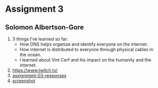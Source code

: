# Assignment 3
## Solomon Albertson-Gore

1) 3 things I've learned so far:
    - How DNS helps organize and identify everyone on the internet.
    - How internet is distributed to everyone through physical cables in the ocean.
    - I learned about Vint Cerf and his impact on the humanity and the internet.
2) https://www.twitch.tv/
3) [assignment-03-responses](../assignment-03/responses.txt)
4) [screenshot](./images/atom-progress.png)
